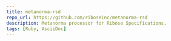 ```yaml
---
title: metanorma-rsd
repo_url: https://github.com/riboseinc/metanorma-rsd
description: Metanorma processor for Ribose Specifications.
tags: [Ruby, AsciiDoc]
---
```

